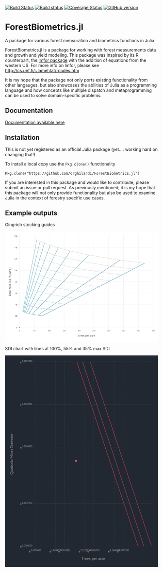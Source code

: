 [![Build Status](https://travis-ci.org/Crghilardi/ForestBiometrics.jl.svg?branch=master)](https://travis-ci.org/Crghilardi/ForestBiometrics.jl)
[![Build status](https://ci.appveyor.com/api/projects/status/ltey9skqhs40let0/branch/master?svg=true)](https://ci.appveyor.com/project/Crghilardi/forestbiometrics-jl/branch/master)
[![Coverage Status](https://coveralls.io/repos/github/Crghilardi/ForestBiometrics.jl/badge.svg?branch=master)](https://coveralls.io/github/Crghilardi/ForestBiometrics.jl?branch=master)
[![GitHub version](https://img.shields.io/github/release/Crghilardi/ForestBiometrics.svg)]()

# ForestBiometrics.jl
A package for various forest mensuration and biometrics functions in Julia


ForestBiometrics.jl is a package for working with forest measurements data and growth and yield modeling.
This package was inspired by its R counterpart, the [lmfor package](https://CRAN.R-project.org/package=lmfor) with the addition of equations from the western US. For more info on lmfor, please see http://cs.uef.fi/~lamehtat/rcodes.htm

It is my hope that the package not only ports existing functionality from other langauges, but also showcases the abilities of Julia as a programming language and how concepts like multiple dispatch and metaprogramming can be used to solve domain-specific problems.

## Documentation

[Documentation available here](https://crghilardi.github.io/ForestBiometrics.jl/)

## Installation

This is not yet registered as an official Julia package (yet.... working hard on changing that!)

To install a local copy use the `Pkg.clone()` functionality


    Pkg.clone("https://github.com/crghilardi/ForestBiometrics.jl")


If you are interested in this package and would like to contribute, please submit an issue or pull request.
As previously mentioned, it is my hope that this package will not only provide functionality but also be used to examine Julia in the context of forestry specific use cases.


## Example outputs

Gingrich stocking guides

<img src="https://raw.githubusercontent.com/Crghilardi/ForestBiometrics.jl/master/examples/Gingrich_chart_example.png" align="middle"  />

SDI chart with lines at 100%, 55% and 35% max SDI

<img src="https://raw.githubusercontent.com/Crghilardi/ForestBiometrics.jl/master/examples/SDI_chart_example.png" align="middle"  />
